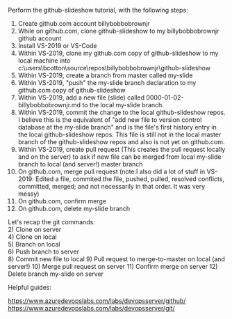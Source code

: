 Perform the github-slideshow tutorial, with the following steps:
1) Create github.com account billybobbobrownjr
2) While on github.com, clone github-slideshow to my billybobbobrownjr github account 
3) Install VS-2019 or VS-Code
4) Within VS-2019, clone my github.com copy of github-slideshow to my local machine into c:\users\bcotton\source\repos\billybobbobrownjr\github-slideshow
5) Within VS-2019, create a branch from master called my-slide
6) Within VS-2019, "push" the my-slide branch declaration to my github.com copy of github-slideshow
7) Within VS-2019, add a new file (slide) called 0000-01-02-billybobbobrownjr.md to the local my-slide branch.
8) Within VS-2019, commit the change to the local github-slideshow repos. 
   I believe this is the equivalent of "add new file to version control database at the my-slide branch" and is the
   file's first history entry in the local github-slideshow repos. This file is still not in the local master branch
   of the github-slideshow repos and also is not yet on github.com.  
9) Within VS-2019, create pull request (This creates the pull request locally and on the server) to ask if new file can be merged from local my-slide branch to local (and server!) master branch  
10) On github.com, merge pull request (note:I also did a lot of stuff in VS-2019: Edited a file, commited the file, pushed, pulled, resolved conflicts, committed, merged; and not necessarily in that order. It was very messy)  
11) On github.com, confirm merge  
12) On github.com, delete my-slide branch
   
Let's recap the git commands:  
2) Clone on server  
4) Clone on local  
5) Branch on local  
6) Push branch to server  
8) Commit new file to local
9) Pull request to merge-to-master on local (and server!)
10) Merge pull request on server
11) Confirm merge on server
12) Delete branch my-slide on server

Helpful guides:

https://www.azuredevopslabs.com/labs/devopsserver/github/
https://www.azuredevopslabs.com/labs/devopsserver/git/
